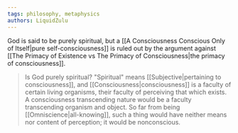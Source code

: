 ```yaml
---
tags: philosophy, metaphysics
authors: LiquidZulu
---
```


God is said to be purely spiritual, but a [[A Consciousness Conscious Only of Itself|pure self-consciousness]] is ruled out by the argument against [[The Primacy of Existence vs The Primacy of Consciousness|the primacy of consciousness]].

>Is God purely spiritual? "Spiritual" means [[Subjective|pertaining to consciousness]], and [[Consciousness|consciousness]] is a faculty of certain living organisms, their faculty of perceiving that which exists. A consciousness transcending nature would be a faculty transcending organism and object. So far from being [[Omniscience|all-knowing]], such a thing would have neither means nor content of perception; it would be nonconscious.